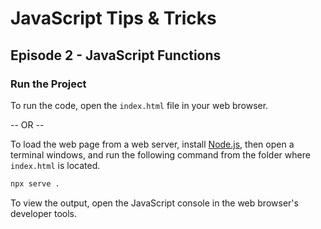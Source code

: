 # JavaScript Tips & Tricks
## Episode 2 - JavaScript Functions

### Run the Project

To run the code, open the `index.html` file in your web browser.

-- OR --

To load the web page from a web server, install [Node.js](https://nodejs.org), then open a terminal windows, and run the following command from the folder where `index.html` is located.

```bash
npx serve .
```

To view the output, open the JavaScript console in the web browser's developer tools.